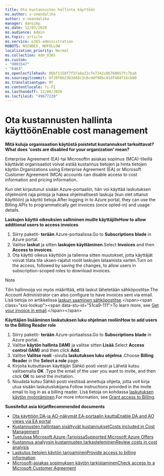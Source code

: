 ```yaml
---
title: Ota kustannusten hallinta käyttöön
ms.author: v-smandalika
author: v-smandalika
manager: dansimp
ms.date: 12/03/2020
ms.audience: Admin
ms.topic: article
ms.service: o365-administration
ROBOTS: NOINDEX, NOFOLLOW
localization_priority: Normal
ms.collection: Adm_O365
ms.custom:
- "9003547"
- "6463"
ms.openlocfilehash: 0bbf1158f7f5fa8a22cfe7242c86760057fc7bab
ms.sourcegitcommit: 0f26f6b23b3d48c3c6cddf98bc41df484f16cb00
ms.translationtype: MT
ms.contentlocale: fi-FI
ms.lasthandoff: 12/08/2020
ms.locfileid: "49677220"
---
```

# <a name="enable-cost-management"></a><span data-ttu-id="51ca9-102">Ota kustannusten hallinta käyttöön</span><span class="sxs-lookup"><span data-stu-id="51ca9-102">Enable cost management</span></span>

<span data-ttu-id="51ca9-103">**Mitä kuluja organisaation käytöstä poistetut kustannukset tarkoittavat?**</span><span class="sxs-lookup"><span data-stu-id="51ca9-103">**What does 'costs are disabled for your organization' mean?**</span></span>

<span data-ttu-id="51ca9-104">Enterprise Agreement (EA)-tai Microsoftin asiakas sopimus (MCA)-tileillä käyttävät organisaatiot voivat estää kustannus tietojen ja hinta tietojen käytön.</span><span class="sxs-lookup"><span data-stu-id="51ca9-104">Organizations using Enterprise Agreement (EA) or Microsoft Customer Agreement (MCA) accounts can disable access to cost information and pricing information.</span></span>

<span data-ttu-id="51ca9-105">Kun olet kirjautunut sisään Azure-portaaliin, hän voi käyttää laskutuksen ohjelmointi raja pintoja ja hakea ohjelmallisesti laskuja (kun olet ottanut käyttöön) ja käyttö tietoja.</span><span class="sxs-lookup"><span data-stu-id="51ca9-105">After logging in to Azure portal, they can use the Billing APIs to programmatically get invoices (once opted-in) and usage details.</span></span>

<span data-ttu-id="51ca9-106">**Laskujen käyttö oikeuksien salliminen muille käyttäjille**</span><span class="sxs-lookup"><span data-stu-id="51ca9-106">**How to allow additional users to access invoices**</span></span>

1. <span data-ttu-id="51ca9-107">Siirry paketit- **terään** Azure-portaalissa.</span><span class="sxs-lookup"><span data-stu-id="51ca9-107">Go to **Subscriptions blade** in Azure portal.</span></span>
2. <span data-ttu-id="51ca9-108">Valitse **laskut** ja sitten **laskujen käyttäminen**.</span><span class="sxs-lookup"><span data-stu-id="51ca9-108">Select **Invoices** and then **Access to invoices**.</span></span>
3. <span data-ttu-id="51ca9-109">Ota käyttö oikeus käyttöön ja tallenna sitten muutokset, jotta käyttäjät voivat tilata tila uksen-rajatut roolit laskujen lataamista varten.</span><span class="sxs-lookup"><span data-stu-id="51ca9-109">Turn on the access, followed by saving the changes, to allow users in subscription-scoped roles to download invoices.</span></span>

> [!NOTE]
> <span data-ttu-id="51ca9-110">Tilin hallinnoija voi myös määrittää, että laskut lähetetään sähköpostitse.</span><span class="sxs-lookup"><span data-stu-id="51ca9-110">The Account Administrator can also configure to have invoices sent via email.</span></span> <span data-ttu-id="51ca9-111">Lisä tietoja on artikkelissa [laskun saaminen sähköpostitse](https://docs.microsoft.com/azure/cost-management-billing/manage/download-azure-invoice-daily-usage-date?).</span><span class="sxs-lookup"><span data-stu-id="51ca9-111">To learn more, see [Get your invoice in email](https://docs.microsoft.com/azure/cost-management-billing/manage/download-azure-invoice-daily-usage-date?).</span></span>

<span data-ttu-id="51ca9-112">**Käyttäjien lisääminen laskutuksen luku ohjelman rooliin**</span><span class="sxs-lookup"><span data-stu-id="51ca9-112">**How to add users to the Billing Reader role**</span></span>

1. <span data-ttu-id="51ca9-113">Siirry paketit- **terään** Azure-portaalissa.</span><span class="sxs-lookup"><span data-stu-id="51ca9-113">Go to **Subscriptions blade** in Azure portal.</span></span>
2. <span data-ttu-id="51ca9-114">Valitse **käytön hallinta (IAM)** ja valitse sitten **Lisää**.</span><span class="sxs-lookup"><span data-stu-id="51ca9-114">Select **Access control (IAM)** and then click **Add**.</span></span>
3. <span data-ttu-id="51ca9-115">Valitse **Valitse rooli** -sivulla **laskutuksen luku ohjelma** .</span><span class="sxs-lookup"><span data-stu-id="51ca9-115">Choose **Billing Reader** in the **Select a role** page.</span></span>
4. <span data-ttu-id="51ca9-116">Kirjoita kutsuttavan käyttäjän Sähkö posti viesti ja Lähetä kutsu valitsemalla **OK** .</span><span class="sxs-lookup"><span data-stu-id="51ca9-116">Type the email of the user you want to invite, and then click **OK** to send the invitation.</span></span>
5. <span data-ttu-id="51ca9-117">Noudata kutsu Sähkö posti viestissä annettuja ohjeita, jotta voit kirja utua sisään laskutuslukijana.</span><span class="sxs-lookup"><span data-stu-id="51ca9-117">Follow instructions provided in the invite email to log in as a billing reader.</span></span> <span data-ttu-id="51ca9-118">Lisä tietoja on kohdassa [laskutuksen käytön myöntäminen](https://docs.microsoft.com/azure/cost-management-billing/manage/manage-billing-access?WT.mc_id=Portal-Microsoft_Azure_Support#opt-in).</span><span class="sxs-lookup"><span data-stu-id="51ca9-118">For more information, see [Grant access to Billing](https://docs.microsoft.com/azure/cost-management-billing/manage/manage-billing-access?WT.mc_id=Portal-Microsoft_Azure_Support#opt-in).</span></span>

<span data-ttu-id="51ca9-119">**Suositellut asia kirjat**</span><span class="sxs-lookup"><span data-stu-id="51ca9-119">**Recommended documents**</span></span>

- [<span data-ttu-id="51ca9-120">Ota käyttöön DA-ja AO-näkymät EA-portaalin kautta</span><span class="sxs-lookup"><span data-stu-id="51ca9-120">Enable DA and AO views via EA portal</span></span>](https://docs.microsoft.com/azure/cost-management-billing/costs/assign-access-acm-data?WT.mc_id=Portal-Microsoft_Azure_Support#enable-access-to-costs-in-the-ea-portal)
- [<span data-ttu-id="51ca9-121">Kustannusten hallintaan sisältyvät kustannukset</span><span class="sxs-lookup"><span data-stu-id="51ca9-121">Costs included in Cost Management</span></span>](https://docs.microsoft.com/azure/cost-management-billing/costs/understand-cost-mgt-data?WT.mc_id=Portal-Microsoft_Azure_Support#costs-included-in-cost-management)
- [<span data-ttu-id="51ca9-122">Tuetuissa Microsoft Azure-Tarjoissa</span><span class="sxs-lookup"><span data-stu-id="51ca9-122">Supported Microsoft Azure Offers</span></span>](https://docs.microsoft.com/azure/cost-management-billing/costs/understand-cost-mgt-data?WT.mc_id=Portal-Microsoft_Azure_Support#supported-microsoft-azure-offers)
- [<span data-ttu-id="51ca9-123">Kustannus analyysin kustannusten tarkasteleminen</span><span class="sxs-lookup"><span data-stu-id="51ca9-123">Review costs in cost analysis</span></span>](https://docs.microsoft.com/azure/cost-management-billing/costs/quick-acm-cost-analysis?WT.mc_id=Portal-Microsoft_Azure_Support&tabs=azure-portal#review-costs-in-cost-analysis)
- [<span data-ttu-id="51ca9-124">Laskutus tietojen käytön tarjoaminen</span><span class="sxs-lookup"><span data-stu-id="51ca9-124">Provide access to billing information</span></span>](https://docs.microsoft.com/azure/cost-management-billing/manage/manage-billing-access?WT.mc_id=Portal-Microsoft_Azure_Support)
- [<span data-ttu-id="51ca9-125">Microsoft-asiakas sopimuksen käytön tarkistaminen</span><span class="sxs-lookup"><span data-stu-id="51ca9-125">Check access to a Microsoft Customer Agreement</span></span>](https://docs.microsoft.com/azure/cost-management-billing/manage/download-azure-invoice-daily-usage-date?WT.mc_id=Portal-Microsoft_Azure_Support#check-access-to-a-microsoft-customer-agreement)






